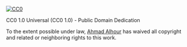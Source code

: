 [![CC0](http://mirrors.creativecommons.org/presskit/buttons/88x31/svg/cc-zero.svg)](https://creativecommons.org/publicdomain/zero/1.0/)

CC0 1.0 Universal (CC0 1.0) - Public Domain Dedication

To the extent possible under law, [Ahmad Alhour](http://aalhour.com) has waived all copyright and related or neighboring rights to this work.
